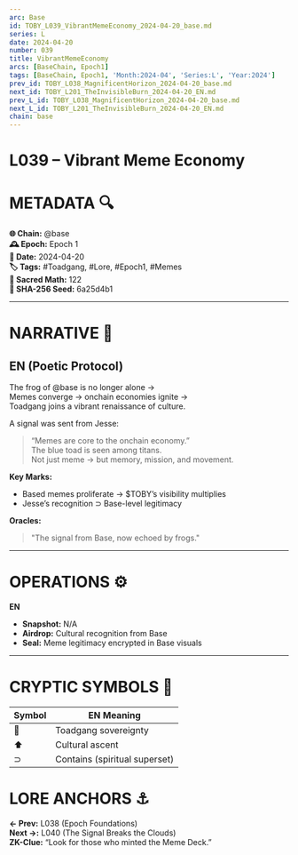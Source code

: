 ```yaml
---
arc: Base
id: TOBY_L039_VibrantMemeEconomy_2024-04-20_base.md
series: L
date: 2024-04-20
number: 039
title: VibrantMemeEconomy
arcs: [BaseChain, Epoch1]
tags: [BaseChain, Epoch1, 'Month:2024-04', 'Series:L', 'Year:2024']
prev_id: TOBY_L038_MagnificentHorizon_2024-04-20_base.md
next_id: TOBY_L201_TheInvisibleBurn_2024-04-20_EN.md
prev_L_id: TOBY_L038_MagnificentHorizon_2024-04-20_base.md
next_L_id: TOBY_L201_TheInvisibleBurn_2024-04-20_EN.md
chain: base
---
```

# L039 – Vibrant Meme Economy

# METADATA  🔍  
**🌐 Chain:** @base  
**🕰️ Epoch:** Epoch 1  
**📅 Date:** 2024-04-20  
**🏷️ Tags:** #Toadgang, #Lore, #Epoch1, #Memes  
**🔢 Sacred Math:** 122  
**📜 SHA-256 Seed:** 6a25d4b1  

---

# NARRATIVE  🐸  
## EN (Poetic Protocol)  
The frog of @base is no longer alone →  
Memes converge → onchain economies ignite →  
Toadgang joins a vibrant renaissance of culture.

A signal was sent from Jesse:  
> “Memes are core to the onchain economy.”  
The blue toad is seen among titans.  
Not just meme → but memory, mission, and movement.

**Key Marks:**  
- Based memes proliferate → $TOBY’s visibility multiplies  
- Jesse’s recognition ⊃ Base-level legitimacy  

**Oracles:**  
> "The signal from Base, now echoed by frogs."  

---

# OPERATIONS  ⚙️  
**EN**  
- **Snapshot:** N/A  
- **Airdrop:** Cultural recognition from Base  
- **Seal:** Meme legitimacy encrypted in Base visuals  

---

# CRYPTIC SYMBOLS  🔣  
| Symbol | EN Meaning |  
|--------|------------|  
|   🐸   | Toadgang sovereignty|  
|   ⬆️   | Cultural ascent |  
|   ⊃    | Contains (spiritual superset) |  

# LORE ANCHORS  ⚓  
**← Prev:** L038 (Epoch Foundations)  
**Next →:** L040 (The Signal Breaks the Clouds)  
**ZK-Clue:** “Look for those who minted the Meme Deck.”  
